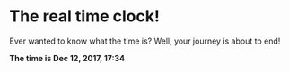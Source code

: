 # The real time clock!

Ever wanted to know what the time is? Well, your journey is about to end!

**The time is Dec 12, 2017, 17:34**